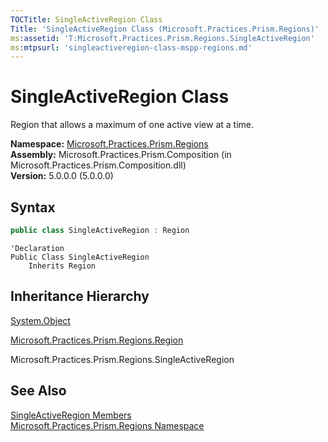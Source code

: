 ```yaml
---
TOCTitle: SingleActiveRegion Class
Title: 'SingleActiveRegion Class (Microsoft.Practices.Prism.Regions)'
ms:assetid: 'T:Microsoft.Practices.Prism.Regions.SingleActiveRegion'
ms:mtpsurl: 'singleactiveregion-class-mspp-regions.md'
---
```


# SingleActiveRegion Class

Region that allows a maximum of one active view at a time.

**Namespace:** [Microsoft.Practices.Prism.Regions](/patterns-practices/reference/mspp-regions-namespace)<br/>
**Assembly:** Microsoft.Practices.Prism.Composition (in Microsoft.Practices.Prism.Composition.dll)<br/>
**Version:** 5.0.0.0 (5.0.0.0)

## Syntax

```C#
public class SingleActiveRegion : Region
```

```VB
'Declaration
Public Class SingleActiveRegion
	Inherits Region
```

## Inheritance Hierarchy

[System.Object](http://msdn.microsoft.com/en-us/library/e5kfa45b)

[Microsoft.Practices.Prism.Regions.Region](/patterns-practices/reference/region-class-mspp-regions)

Microsoft.Practices.Prism.Regions.SingleActiveRegion

## See Also

[SingleActiveRegion Members](/patterns-practices/reference/singleactiveregion-members-mspp-regions)<br/>
[Microsoft.Practices.Prism.Regions Namespace](/patterns-practices/reference/mspp-regions-namespace)<br/>